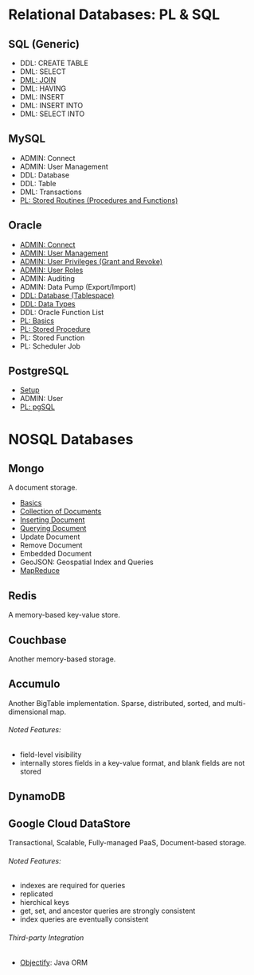 # Relational Databases: PL & SQL

## SQL (Generic)
* DDL: CREATE TABLE
* DML: SELECT
* [DML: JOIN](Generic/JOIN.md)
* DML: HAVING
* DML: INSERT
* DML: INSERT INTO
* DML: SELECT INTO

## MySQL
* ADMIN: Connect
* ADMIN: User Management
* DDL: Database
* DDL: Table
* DML: Transactions
* [PL: Stored Routines (Procedures and Functions)](MySQL/PLStoredRoutines.md)

## Oracle
* [ADMIN: Connect](Oracle/ADMINConnect.md)
* [ADMIN: User Management](Oracle/ADMINUserManagement.md)
* [ADMIN: User Privileges (Grant and Revoke)](Oracle/ADMINUserPrivileges.md)
* [ADMIN: User Roles](Oracle/ADMINUserRoles.md)
* ADMIN: Auditing
* ADMIN: Data Pump (Export/Import)
* [DDL: Database (Tablespace)](Oracle/DDLDatabase.md)
* [DDL: Data Types](Oracle/DDLDataTypes.md)
* DDL: Oracle Function List
* [PL: Basics](Oracle/PLBasics.md)
* [PL: Stored Procedure](Oracle/PLStoredProcedure.md)
* PL: Stored Function
* PL: Scheduler Job

## PostgreSQL
* [Setup](PostgreSQL/Setup.md)
* ADMIN: User
* [PL: pgSQL](http://www.postgresql.org/docs/current/static/plpgsql.html)

# NOSQL Databases

## Mongo
A document storage.

* [Basics](MongoDB/Basics.md)
* [Collection of Documents](MongoDB/Collections.md)
* [Inserting Document](MongoDB/InsertingData.md)
* [Querying Document](MongoDB/QueryingData.md)
* Update Document
* Remove Document
* Embedded Document
* GeoJSON: Geospatial Index and Queries
* [MapReduce](MongoDB/MapReduce.md)

## Redis
A memory-based key-value store.

## Couchbase
Another memory-based storage.

## Accumulo
Another BigTable implementation. Sparse, distributed, sorted, and multi-dimensional map.
###### Noted Features:
- field-level visibility
- internally stores fields in a key-value format, and blank fields are not stored

## DynamoDB

## Google Cloud DataStore
Transactional, Scalable, Fully-managed PaaS, Document-based storage.
###### Noted Features:
- indexes are required for queries
- replicated
- hierchical keys
- get, set, and ancestor queries are strongly consistent
- index queries are eventually consistent
###### Third-party Integration
- [Objectify](https://github.com/objectify/objectify): Java ORM 

